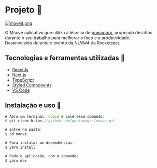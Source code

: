 # Projeto 🚀

[![moveit.png](https://gustavosouza.dev.br/images/images/2021/04/10/moveit.png)](https://gustavosouza.dev.br/images/image/mpo)

O Moove aplicativo que utiliza a técnica de [pomodoro](http://https://pt.wikipedia.org/wiki/T%C3%A9cnica_pomodoro "pomodoro"), propondo desafios durante o seu trabalho para melhorar o foco e a produtividade. Desenvolvido durante o evento da NLW#4 da Rocketseat.


## Tecnologias e ferramentas utilizadas 🤖 

- [ReactJs](https://pt-br.reactjs.org/ "ReactJs")
- [Next.js](https://nextjs.org/ "Next.js")
- [TypeScript](https://www.typescriptlang.org/ "TypeScript")
- [Styled Components](https://styled-components.com/ "Styled Components")
- [VS Code](https://code.visualstudio.com/ "VS Code") 


## Instalação e uso 🔌

```javascript
# Abra um terminal. Copie e cole esse comando:
$ git clone https://github.com/gustavogss/moove.git

# Entre na pasta:
$ cd moove

# Para instalar as dependências:
$ yarn install

# Rode o aplicação, com o comando:
$ yarn dev

